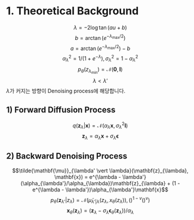# 1. Theoretical Background
$$\lambda = -2\log\tan(au + b)$$
$$b = \arctan(e^{-\lambda_{\text{max}} / 2})$$
$$a = \arctan(e^{-\lambda_{\text{max}} / 2}) - b$$
$$\alpha^{2}_{\lambda} = 1 / (1 + e^{-\lambda}), \sigma^{2}_{\lambda} = 1 - \alpha^{2}_{\lambda}$$
$$p_{\theta}(z_{\lambda_{\text{min}}}) = \mathcal{N}(\mathbf{0}, \mathbf{I})$$
$$\lambda < \lambda'$$
$\lambda$가 커지는 방향이 Denoising process에 해당합니다.
## 1) Forward Diffusion Process
$$q(\mathbf{z}_{\lambda} \vert \mathbf{x}) = \mathcal{N}(\alpha_{\lambda}\mathbf{x}, \sigma^{2}_{\lambda}\mathbf{I})$$
$$\mathbf{z}_{\lambda} = \alpha_{\lambda}\mathbf{x} + \sigma_{\lambda}\mathbf{\epsilon}$$
## 2) Backward Denoising Process
$$\tilde{\mathbf{\mu}}_{\lambda' \vert \lambda}(\mathbf{z}_{\lambda}, \mathbf{x}) = e^{\lambda - \lambda'}(\alpha_{\lambda'}/\alpha_{\lambda})\mathbf{z}_{\lambda} + (1 - e^{\lambda - \lambda'})\alpha_{\lambda'}\mathbf{x}$$
$$p_{\theta}(\mathbf{z}_{\lambda'} \vert z_{\lambda}) = \mathcal{N}(\tilde{\mu}_{\lambda' \vert \lambda}(z_{\lambda}, x_{\theta}(z_{\lambda})), ()^{1 - v}()^{v})$$
$$\mathbf{x}_{\theta}(\mathbf{z}_{\lambda}) = (\mathbf{z}_{\lambda} - \sigma_{\lambda}\mathbf{\epsilon}_{\theta}(\mathbf{z}_{\lambda})) / \alpha_{\lambda}$$

